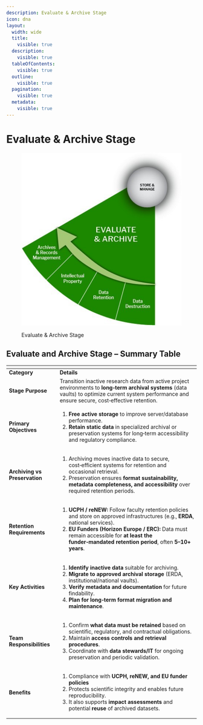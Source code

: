 ```yaml
---
description: Evaluate & Archive Stage
icon: dna
layout:
  width: wide
  title:
    visible: true
  description:
    visible: true
  tableOfContents:
    visible: true
  outline:
    visible: true
  pagination:
    visible: true
  metadata:
    visible: true
---
```


# Evaluate & Archive Stage

<figure><img src="../.gitbook/assets/Evaluate and Archive.jpg" alt=""><figcaption><p>Evaluate &#x26; Archive Stage</p></figcaption></figure>

## **Evaluate and Archive Stage – Summary Table**

<table data-header-hidden data-full-width="true"><thead><tr><th></th><th></th></tr></thead><tbody><tr><td><strong>Category</strong></td><td><strong>Details</strong></td></tr><tr><td><strong>Stage Purpose</strong></td><td>Transition inactive research data from active project environments to <strong>long‑term archival systems</strong> (data vaults) to optimize current system performance and ensure secure, cost‑effective retention.</td></tr><tr><td><strong>Primary Objectives</strong></td><td><ol><li><strong>Free active storage</strong> to improve server/database performance.</li><li><strong>Retain static data</strong> in specialized archival or preservation systems for long‑term accessibility and regulatory compliance.</li></ol></td></tr><tr><td><strong>Archiving vs Preservation</strong></td><td><ol><li>Archiving moves inactive data to secure, cost‑efficient systems for retention and occasional retrieval. </li><li>Preservation ensures <strong>format sustainability, metadata completeness, and accessibility</strong> over required retention periods.</li></ol></td></tr><tr><td><strong>Retention Requirements</strong></td><td><ol><li><strong>UCPH / reNEW:</strong> Follow faculty retention policies and store on approved infrastructures (e.g., <strong>ERDA</strong>, national services).</li><li><strong>EU Funders (Horizon Europe / ERC):</strong> Data must remain accessible for <strong>at least the funder‑mandated retention period</strong>, often <strong>5–10+ years</strong>.</li></ol></td></tr><tr><td><strong>Key Activities</strong></td><td><ol><li><strong>Identify inactive data</strong> suitable for archiving.</li><li><strong>Migrate to approved archival storage</strong> (ERDA, institutional/national vaults).</li><li><strong>Verify metadata and documentation</strong> for future findability.</li><li><strong>Plan for long‑term format migration and maintenance</strong>.</li></ol></td></tr><tr><td><strong>Team Responsibilities</strong></td><td><ol><li>Confirm <strong>what data must be retained</strong> based on scientific, regulatory, and contractual obligations.</li><li>Maintain <strong>access controls and retrieval procedures</strong>.</li><li>Coordinate with <strong>data stewards/IT</strong> for ongoing preservation and periodic validation.</li></ol></td></tr><tr><td><strong>Benefits</strong></td><td><ol><li>Compliance with <strong>UCPH, reNEW, and EU funder policies</strong></li><li>Protects scientific integrity and enables future reproducibility. </li><li>It also supports <strong>impact assessments</strong> and potential <strong>reuse</strong> of archived datasets.</li></ol></td></tr></tbody></table>

